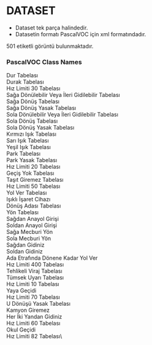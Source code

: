 # DATASET

* Dataset tek parça halindedir.
* Datasetin formatı PascalVOC için xml formatındadır.


501 etiketli görüntü bulunmaktadır.



### PascalVOC Class Names

Dur Tabelası\
Durak Tabelası\
Hız Limiti 30 Tabelası\
Sağa Dönülebilir Veya İleri Gidilebilir Tabelası\
Sağa Dönüş Tabelası\
Sağa Dönüş Yasak Tabelası\
Sola Dönülebilir Veya İleri Gidilebilir Tabelası\
Sola Dönüş Tabelası\
Sola Dönüş Yasak Tabelası\
Kırmızı Işık Tabelası\
Sarı Işık Tabelası\
Yeşil Işık Tabelası\
Park Tabelası\
Park Yasak Tabelası\
Hız Limiti 20 Tabelası\
Geçiş Yok Tabelası\
Taşıt Giremez Tabelası\
Hız Limiti 50 Tabelası\
Yol Ver Tabelası\
Işıklı İşaret Cihazı\
Dönüş Adası Tabelası\
Yön Tabelası\
Sağdan Anayol Girişi\
Soldan Anayol Girişi\
Sağa Mecburi Yön\
Sola Mecburi Yön\
Sağdan Gidiniz\
Soldan Gidiniz\
Ada Etrafında Dönene Kadar Yol Ver\
Hız Limiti 400 Tabelası\
Tehlikeli Viraj Tabelası\
Tümsek Uyarı Tabelası\
Hız Limiti 10 Tabelası\
Yaya Geçidi\
Hız Limiti 70 Tabelası\
U Dönüşü Yasak Tabelası\
Kamyon Giremez\
Her İki Yandan Gidiniz\
Hız Limiti 60 Tabelası\
Okul Geçidi\
Hız Limiti 82 Tabelası\


